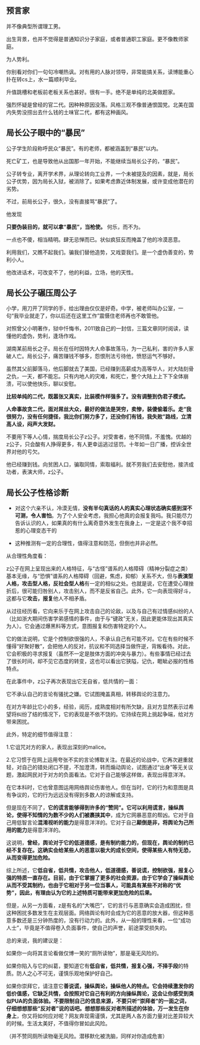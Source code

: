 ## 预言家

并不像典型所谓理工男。

出生背景，也并不觉得是普通知识分子家庭，或者普通职工家庭。更不像教师家庭。

为人势利。

你别看对你们一句句冷嘲热讽。对有用的人脉对领导，非常能搞关系，读博能重心扑在转cs上，水一篇顺利毕业。

升值跳槽和老板前老板关系也甚好。很有一手。绝不是单纯的北美做题家。

强烈怀疑是曾经的官二代。因种种原因没落。风格三观不像普通恨国党。北美在国内失势没捞出去什么钱的土味官二代，都有这种画风。


## 局长公子眼中的“暴民”

公子学生阶段称呼民众“暴民”。有的老师，都被涵盖到“暴民”以内。

死亡矿工，也是导致他从出国那一年开始，不能继续当局长公子的，“暴民”。

公子转专业，离开学术界，从理论转向工业界，一个未被提及的因素，就是，局长公子优势，因为局长入狱，被消除了。如果考虑靠近体制发展，或许变成他潜在的劣势。

不过，前局长公子，很久，没有直接骂“暴民”了。

他发现

**只要伪装目的，就可以拿“暴民”，当枪使。** 何乐，而不为。

一点也不傻，相当精明。肆无忌惮而已。状似疯狂反而掩盖了他的冷漠恶意。

利用我们，又瞧不起我们。骗我们替他造势，又戏耍我们。是一个虚伪善变的，势利小人。

他改进话术，可改变不了，他的利益，立场，他的天性。

## 局长公子碾压周公子

小学，用刀开了同学的手，给出理由仅仅是好奇。中学，被老师叫办公室，一句“我毕业就走了，你以后还在这里工作”震慑住老师再也不敢管他。

对照曾父小明著作，狱中忏悔书，2011致自己的一封信，三篇文章同时阅读，读懂他的虚伪，势利，逢场作戏。

湖南某前局长之子。局长在任时因特大人命事故落马，为一己私利，害的许多人家破人亡。局长公子，痛苦赚钱不够多，怨恨刑法亏待他，愤怒运气不够好。

虽然其父前脚落马，他后脚就去了美国，已经赚到高薪成为高等华人，对大陆刻骨之仇，一天，都不能忘。只有内地人的灾难，和死亡，整个大陆上上下下全体崩溃，可以使他快乐，聊以安慰。

**比较单纯的二代，既嚣张又真实，比装模作样强多了。没有调整到伪君子模式。**

**人命事故贪二代，面对屌丝大众，最好的做法是哭穷，卖惨，装傻偷着乐。走“我很努力，没有任何捷径，我比你们努力多了，还没你们有钱，我失败”路线，立清高人设，闷声大发财。** 

不要用下等人心情，揣度局长公子z公子。对受害者，他不同情，不羞愧。优越的z公子，只会酸有人挣得更多，有人更幸运逃过惩罚。十年如一日广播，控诉全世界对他的亏欠。

他已经赚到钱。向贫困人口，骗取同情，索取福利。就不劳我们去安慰他，接济成功者，表演大师，z公子。

## 局长公子性格诊断

- 对这个六亲不认，冷漠无情，**没有半句真话的人的真实心理状态确实感到深不可测，令人害怕**。为了个人安全考虑，我担心他真的会报复我吗。我只能尽力告诉认识的人，如果真的有什么离奇意外发生在我身上，一定是这个我不幸招惹的心理变态干的

- 这种推测有一定的合理性，值得注意和防范，但倒也并非必然。

从合理性角度看：

z公子在网上呈现出来的人格特征，与“古怪”谱系的人格障碍（精神分裂症之类）基本无缘，与“恐惧”谱系的人格障碍（回避，焦虑，抑郁）关系不大，但与**表演型人格，攻击型人格，反社会型人格**有一定的相似之处。也就是说，它在遭受心理挫折后，很可能归咎别人，攻击别人，而不是反省自己。此外，它一向表现得好斗，这都与它**攻击，报复**他人不相矛盾。

从过往经历看，它向来乐于在网上攻击自己的论敌，以及与自己有过情感纠纷的人（比如浙大期间伤害学弟感情的事件，由于与“键政”无关，因此更能体现出其真实为人）。它会通过爆黑料等方式，意图报复和伤害特定的个人。

它的做法说明，它是个控制欲很强的人，不承认自己有可能不对。它在有些时候不懂得“好聚好散”，会把他人的反对，抗议和不同选择当做忤逆，背叛看待。对此，它会积极的寻求报复（虽然不一定是肢体方面的冲突与暴力）。有些事情已经过去了很长时间，却不见它态度的转变，这也可以看出它狭隘，记仇，睚眦必报的性格特点。

在此事件中，z公子再次表现出它无自省，低共情的一面：

它不承认自己的言论有骚扰之嫌。它试图掩盖真相，转移舆论的注意力。

在对方年龄比它小的多，经验，阅历，成熟度相对有所欠缺，且对方显然表示过希望将纠纷了结的情况下，它的表现是不依不饶的。它持续在网上挑起争端，给对方带来困扰。

此外，特定的细节值得注意：

1.它诅咒对方的家人，表现出深刻的malice。

2.它习惯于在网上运用夸张不实的言论博取关注。在最近的论战中，它再次避重就轻，对自己的错处闭口不提，不加澄清，转而煽动舆论，试图通过“出身”等无关议题，激起网民对于对方的负面看法。它对于自己能够这样做，表现出得意洋洋。

在它本科时，它也曾意图运用网络舆论伤害他人。但在当时，它的行为和意图是具有争议的，它的行为远远没有得到多数人的谅解或支持。

但是现在不同了，**它的谎言能够得到许多的“赞同”。它可以利用谎言，操纵舆论，使得不知情的为数不少的人们被裹挟其中**，成为它网暴恶意的帮凶。它对于自己用低智言论**混淆视听的能力**是得意洋洋的。它对于自己**颠倒是非，将舆论为己所用的能力**是得意洋洋的。

这说明，**曾经，舆论对于它的低道德感，是有制约能力的，但现在，舆论的制约已经不复存在。这确实会给某些人的恶意以极大的成长空间，使得某些人有恃无恐，从而变得更加危险。**

综上所述，它**低自省，低共情，攻击他人，低道德感，善说谎，控制欲强，报复心强的特质一直存在。目前，由于它掌握了更多的社会资源，由于它学会了操纵舆论从而不受其制约，也由于它相对于另一位当事人，可能具有某些不对称的“优势”，因此，有理由认为它的上述特质可能带来更加危险的后果。**

但是，从另一方面看，z是有名的“大嘴巴”，它的言行与恶意确实会造成困扰，但这种困扰多数发生在主观层面。网络舆论有时会成为它的恶意的放大器，但这种恶意多数还是三分钟热度的，没有行动力的。此外，从一般的理性来看，一位“成功人士”，毕竟是不值得卷入负面事件，使自己的声誉，前途蒙受损失的。

总的来说，我的建议是：

如果你一向将其言论看做仅博一笑的“厕所读物”，那是毫无风险的。

如果你陷入与它的纠葛，要知道它有**低自省，低共情，报复心强，不择手段**的特质。防人之心不可无，谨慎乐观地保护好自己。

如果你崇拜它，请注意它**善说谎，操纵舆论，操纵他人的特点。它会持续激发你的低价值感，它缺乏共情，会按照对它自己有利的方向操纵舆论，这会让你感受到类似PUA的负面体验。不要限制自己的信息来源，不要只听“崇拜者”的一面之词，仔细想想那些“反对者”说的话吧。想想那些反对者所描述的体验，万一发生在你身上**，你又将如何应对呢？网友奔现需谨慎，尤其是两人各方面力量对比差异较大的时候。生活太美好，不值得你冒如此风险。

（并不赞同厕所读物毫无风险。潜移默化被洗脑，同样对你造成危害）
